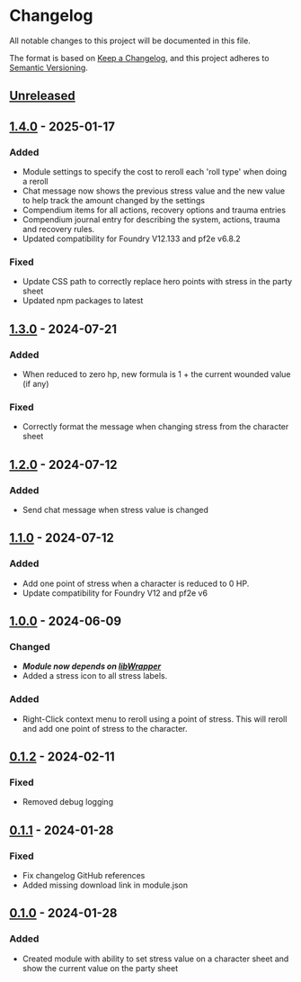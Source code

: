 # Changelog

All notable changes to this project will be documented in this file.

The format is based on [Keep a Changelog](https://keepachangelog.com/en/1.0.0/),
and this project adheres to [Semantic Versioning](https://semver.org/spec/v2.0.0.html).

## [Unreleased]

## [1.4.0] - 2025-01-17

### Added
- Module settings to specify the cost to reroll each 'roll type' when doing a reroll
- Chat message now shows the previous stress value and the new value to help track the amount changed by the settings
- Compendium items for all actions, recovery options and trauma entries
- Compendium journal entry for describing the system, actions, trauma and recovery rules.
- Updated compatibility for Foundry V12.133 and pf2e v6.8.2

### Fixed
- Update CSS path to correctly replace hero points with stress in the party sheet
- Updated npm packages to latest

## [1.3.0] - 2024-07-21

### Added
- When reduced to zero hp, new formula is 1 + the current wounded value (if any)

### Fixed
- Correctly format the message when changing stress from the character sheet

## [1.2.0] - 2024-07-12

### Added
- Send chat message when stress value is changed

## [1.1.0] - 2024-07-12

### Added
- Add one point of stress when a character is reduced to 0 HP.
- Update compatibility for Foundry V12 and pf2e v6

## [1.0.0] - 2024-06-09

### Changed
- ***Module now depends on [libWrapper](https://foundryvtt.com/packages/lib-wrapper/)***
- Added a stress icon to all stress labels.

### Added
- Right-Click context menu to reroll using a point of stress. This will reroll and add one point of stress to the character.

## [0.1.2] - 2024-02-11

### Fixed
- Removed debug logging

## [0.1.1] - 2024-01-28

### Fixed
- Fix changelog GitHub references
- Added missing download link in module.json

## [0.1.0] - 2024-01-28

### Added

- Created module with ability to set stress value on a character sheet and show the current value on the party sheet

[Unreleased]: https://github.com/FoutonAlpaca/foundry-pf2e-stress-module/compare/1.4.0...HEAD
[1.4.0]: https://github.com/FoutonAlpaca/foundry-pf2e-stress-module/releases/tag/1.4.0
[1.3.0]: https://github.com/FoutonAlpaca/foundry-pf2e-stress-module/releases/tag/1.3.0
[1.2.0]: https://github.com/FoutonAlpaca/foundry-pf2e-stress-module/releases/tag/1.2.0
[1.1.0]: https://github.com/FoutonAlpaca/foundry-pf2e-stress-module/releases/tag/1.1.0
[1.0.0]: https://github.com/FoutonAlpaca/foundry-pf2e-stress-module/releases/tag/1.0.0
[0.1.2]: https://github.com/FoutonAlpaca/foundry-pf2e-stress-module/releases/tag/0.1.2
[0.1.1]: https://github.com/FoutonAlpaca/foundry-pf2e-stress-module/releases/tag/0.1.1
[0.1.0]: https://github.com/FoutonAlpaca/foundry-pf2e-stress-module/releases/tag/0.1.0
